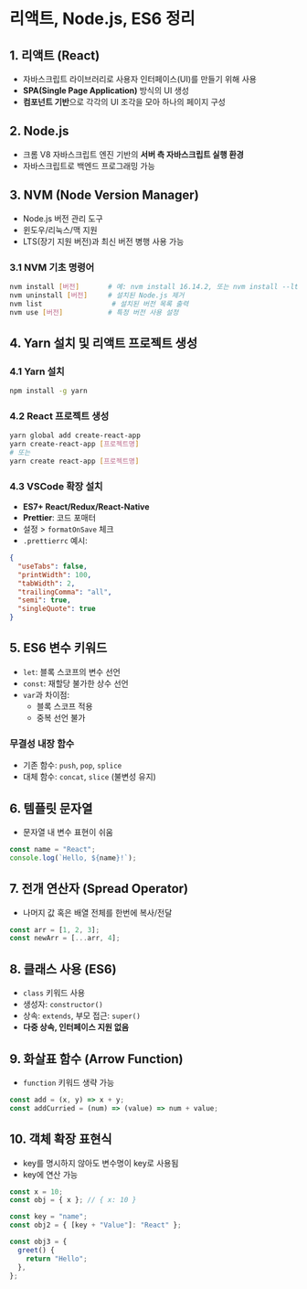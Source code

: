 # 리액트, Node.js, ES6 정리

## 1. 리액트 (React)

- 자바스크립트 라이브러리로 사용자 인터페이스(UI)를 만들기 위해 사용
- **SPA(Single Page Application)** 방식의 UI 생성
- **컴포넌트 기반**으로 각각의 UI 조각을 모아 하나의 페이지 구성

## 2. Node.js

- 크롬 V8 자바스크립트 엔진 기반의 **서버 측 자바스크립트 실행 환경**
- 자바스크립트로 백엔드 프로그래밍 가능

## 3. NVM (Node Version Manager)

- Node.js 버전 관리 도구
- 윈도우/리눅스/맥 지원
- LTS(장기 지원 버전)과 최신 버전 병행 사용 가능

### 3.1 NVM 기초 명령어

```bash
nvm install [버전]       # 예: nvm install 16.14.2, 또는 nvm install --lts
nvm uninstall [버전]     # 설치된 Node.js 제거
nvm list                 # 설치된 버전 목록 출력
nvm use [버전]           # 특정 버전 사용 설정
```

## 4. Yarn 설치 및 리액트 프로젝트 생성

### 4.1 Yarn 설치

```bash
npm install -g yarn
```

### 4.2 React 프로젝트 생성

```bash
yarn global add create-react-app
yarn create-react-app [프로젝트명]
# 또는
yarn create react-app [프로젝트명]
```

### 4.3 VSCode 확장 설치

- **ES7+ React/Redux/React-Native**
- **Prettier**: 코드 포매터
- 설정 > `formatOnSave` 체크
- `.prettierrc` 예시:

```json
{
  "useTabs": false,
  "printWidth": 100,
  "tabWidth": 2,
  "trailingComma": "all",
  "semi": true,
  "singleQuote": true
}
```

## 5. ES6 변수 키워드

- `let`: 블록 스코프의 변수 선언
- `const`: 재할당 불가한 상수 선언
- `var`과 차이점:
  - 블록 스코프 적용
  - 중복 선언 불가

### 무결성 내장 함수

- 기존 함수: `push`, `pop`, `splice`
- 대체 함수: `concat`, `slice` (불변성 유지)

## 6. 템플릿 문자열

- 문자열 내 변수 표현이 쉬움

```js
const name = "React";
console.log(`Hello, ${name}!`);
```

## 7. 전개 연산자 (Spread Operator)

- 나머지 값 혹은 배열 전체를 한번에 복사/전달

```js
const arr = [1, 2, 3];
const newArr = [...arr, 4];
```

## 8. 클래스 사용 (ES6)

- `class` 키워드 사용
- 생성자: `constructor()`
- 상속: `extends`, 부모 접근: `super()`
- **다중 상속, 인터페이스 지원 없음**

## 9. 화살표 함수 (Arrow Function)

- `function` 키워드 생략 가능

```js
const add = (x, y) => x + y;
const addCurried = (num) => (value) => num + value;
```

## 10. 객체 확장 표현식

- key를 명시하지 않아도 변수명이 key로 사용됨
- key에 연산 가능

```js
const x = 10;
const obj = { x }; // { x: 10 }

const key = "name";
const obj2 = { [key + "Value"]: "React" };

const obj3 = {
  greet() {
    return "Hello";
  },
};
```
